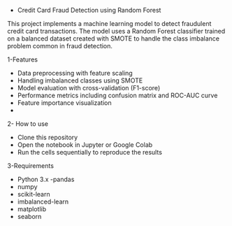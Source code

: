 * Credit Card Fraud Detection using Random Forest

This project implements a machine learning model to detect fraudulent credit card transactions. The model uses a Random Forest classifier trained on a balanced dataset created with SMOTE to handle the class imbalance problem common in fraud detection.

1-Features
  - Data preprocessing with feature scaling
  - Handling imbalanced classes using SMOTE
  - Model evaluation with cross-validation (F1-score)
  - Performance metrics including confusion matrix and ROC-AUC curve
  - Feature importance visualization
- 
2- How to use
  - Clone this repository
  - Open the notebook in Jupyter or Google Colab
   - Run the cells sequentially to reproduce the results

3-Requirements
  - Python 3.x
  -pandas
  - numpy
  - scikit-learn
  - imbalanced-learn
  - matplotlib
  - seaborn
